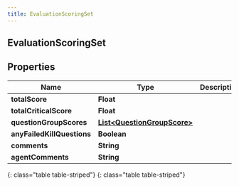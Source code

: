 ```yaml
---
title: EvaluationScoringSet
---
```

## EvaluationScoringSet


## Properties

| Name | Type | Description | Notes |
| ------------ | ------------- | ------------- | ------------- |
| **totalScore** | **Float** |  |  [optional] |
| **totalCriticalScore** | **Float** |  |  [optional] |
| **questionGroupScores** | [**List&lt;QuestionGroupScore&gt;**](QuestionGroupScore.html) |  |  [optional] |
| **anyFailedKillQuestions** | **Boolean** |  |  [optional] |
| **comments** | **String** |  |  [optional] |
| **agentComments** | **String** |  |  [optional] |
{: class="table table-striped"}
{: class="table table-striped"}


